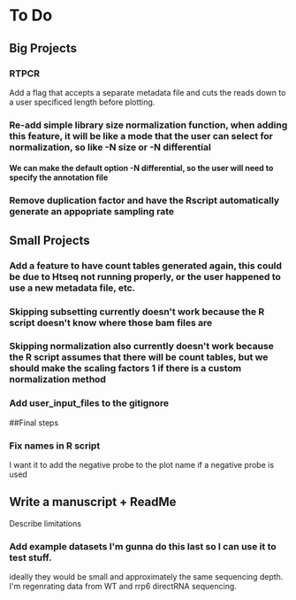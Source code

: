 # To Do

## Big Projects
### RTPCR
Add a flag that accepts a separate metadata file and cuts the reads down to a user specificed length before plotting.

### Re-add simple library size normalization function, when adding this feature, it will be like a mode that the user can select for normalization, so like -N size or -N differential 
#### We can make the default option -N differential, so the user will need to specify the annotation file

### Remove duplication factor and have the Rscript automatically generate an appopriate sampling rate

## Small Projects 
### Add a feature to have count tables generated again, this could be due to Htseq not running properly, or the user happened to use a new metadata file, etc. 

### Skipping subsetting currently doesn't work because the R script doesn't know where those bam files are 
### Skipping normalization also currently doesn't work because the R script assumes that there will be count tables, but we should make the scaling factors 1 if there is a custom normalization method 

### Add user_input_files to the gitignore

##Final steps
### Fix names in R script
I want it to add the negative probe to the plot name if a negative probe is used

## Write a manuscript + ReadMe

Describe limitations

### Add example datasets I'm gunna do this last so I can use it to test stuff.

ideally they would be small and approximately the same sequencing depth.
I'm regenrating data from WT and rrp6 directRNA sequencing. 
